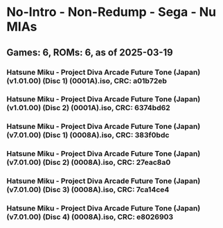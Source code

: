 # No-Intro - Non-Redump - Sega - Nu MIAs
## Games: 6, ROMs: 6, as of 2025-03-19

### Hatsune Miku - Project Diva Arcade Future Tone (Japan) (v1.01.00) (Disc 1) (0001A).iso, CRC: a01b72eb
### Hatsune Miku - Project Diva Arcade Future Tone (Japan) (v1.01.00) (Disc 2) (0001A).iso, CRC: 6374bd62
### Hatsune Miku - Project Diva Arcade Future Tone (Japan) (v7.01.00) (Disc 1) (0008A).iso, CRC: 383f0bdc
### Hatsune Miku - Project Diva Arcade Future Tone (Japan) (v7.01.00) (Disc 2) (0008A).iso, CRC: 27eac8a0
### Hatsune Miku - Project Diva Arcade Future Tone (Japan) (v7.01.00) (Disc 3) (0008A).iso, CRC: 7ca14ce4
### Hatsune Miku - Project Diva Arcade Future Tone (Japan) (v7.01.00) (Disc 4) (0008A).iso, CRC: e8026903
